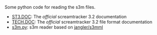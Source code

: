 Some python code for reading the s3m files.

- [ST3.DOC](ST3.DOC): The *official* screamtracker 3.2 documentation
- [TECH.DOC](TECH.DOC): The *official* screamtracker 3.2 file format documentation
- [s3m.py](s3m.py): s3m reader based on [jangler/s3mml](https://github.com/jangler/s3mml)
